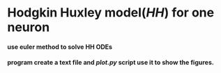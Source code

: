 # Hodgkin Huxley model(_HH_) for one neuron
#### use euler method to solve HH ODEs
#### program create a text file and _plot.py_ script use it to show the figures.
